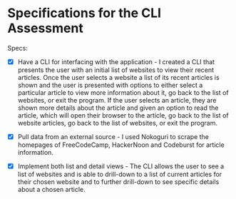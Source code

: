 # Specifications for the CLI Assessment

Specs:
- [x] Have a CLI for interfacing with the application - I created a CLI that presents the user with an initial list of websites to view their recent articles.  Once the user selects a website a list of its recent articles is shown and the user is presented with options to either select a particular article to view more information about it, go back to the list of websites, or exit the program.  If the user selects an article, they are shown more details about the article and given an option to read the article, which will open their browser to the article, go back to the list of website articles, go back to the list of websites, or exit the program.

- [x] Pull data from an external source - I used Nokoguri to scrape the homepages of FreeCodeCamp, HackerNoon and Codeburst for article information.

- [x] Implement both list and detail views - The CLI allows the user to see a list of websites and is able to drill-down to a list of current articles for their chosen website and to further drill-down to see specific details about a chosen article.
